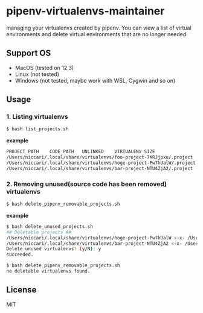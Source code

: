 # pipenv-virtualenvs-maintainer
managing your virtualenvs created by pipenv. You can view a list of virtual environments and delete virtual environments that are no longer needed.

## Support OS
- MacOS (tested on 12.3)
- Linux (not tested)
- Windows (not tested, maybe work with WSL, Cygwin and so on)

## Usage
### 1. Listing virtualenvs
```bash
$ bash list_projects.sh
```

**example**

```bash
PROJECT_PATH	CODE_PATH	UNLINKED	VIRTUALENV_SIZE
/Users/niccari/.local/share/virtualenvs/foo-project-7KRJjpxu/.project	/Users/niccari/dev/foo-project	-	 24M
/Users/niccari/.local/share/virtualenvs/hoge-project-Pw7hUalW/.project	/Users/niccari/dev/hoge-project	-	105M
/Users/niccari/.local/share/virtualenvs/bar-project-NTU4ZjA2/.project	/Users/niccari/dev/bar-project	-	201M
```

### 2. Removing unused(source code has been removed) virtualenvs

```bash
$ bash delete_pipenv_removable_projects.sh
```

**example**

```bash
$ bash delete_unused_projects.sh
## Deletable projects ##
/Users/niccari/.local/share/virtualenvs/hoge-project-Pw7hUalW <-x- /Users/niccari/dev/hoge-project(size: 105M)
/Users/niccari/.local/share/virtualenvs/bar-project-NTU4ZjA2 <-x- /Users/niccari/dev/bar-project(size: 201M)
Delete unused virtualenvs? (y/N): y
succeeded.

$ bash delete_pipenv_removable_projects.sh
no deletable virtualenvs found.
```

## License
MIT


